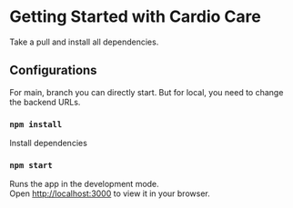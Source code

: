 # Getting Started with Cardio Care

Take a pull and install all dependencies.

## Configurations

For main, branch you can directly start.
But for local, you need to change the backend URLs.

### `npm install`

Install dependencies

### `npm start`

Runs the app in the development mode.\
Open [http://localhost:3000](http://localhost:3000) to view it in your browser.

